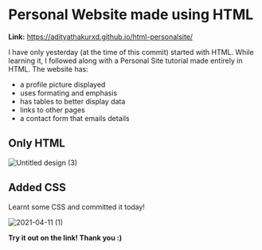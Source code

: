 # Personal Website made using HTML

**Link:** https://adityathakurxd.github.io/html-personalsite/

I have only yesterday (at the time of this commit) started with HTML.
While learning it, I followed along with a Personal Site tutorial made entirely in HTML.
The website has:

 - a profile picture displayed
 - uses formating and emphasis
 - has tables to better display data
 - links to other pages
 - a contact form that emails details

## Only HTML
![Untitled design (3)](https://user-images.githubusercontent.com/53579386/114308209-ae35d180-9b00-11eb-8953-1b6ad764091f.png)

## Added CSS
Learnt some CSS and committed it today!

![2021-04-11 (1)](https://user-images.githubusercontent.com/53579386/114308169-89d9f500-9b00-11eb-87db-589b7fad41b1.png)
 
 **Try it out on the link! Thank you :)**
 
